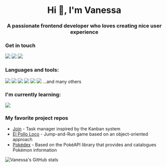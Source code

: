 <h1 align="center">Hi 👋, I'm Vanessa</h1>
<h3 align="center">A passionate frontend developer who loves creating nice user experience</h3>


### Get in touch
<a href="mailto:vanessa.wuerdinger@gmx.de"><img src="https://img.shields.io/badge/Mail-D14836?style=for-the-badge&logo=gmail&logoColor=white"></a> <a href="https://linkedin.com/in/www.linkedin.com/in/vanessa-wuerdinger"><img src="https://img.shields.io/badge/LinkedIn-0077B5?style=for-the-badge&logo=linkedin&logoColor=white"></a> <a href="https://vanessa-wuerdinger.de"><img src="https://img.shields.io/badge/portfolio-0A0A0A?style=for-the-badge&logo=dev.to&logoColor=white"></a> 

### Languages and tools:
<img src="https://img.shields.io/badge/JavaScript-F7DF1E?style=for-the-badge&logo=javascript&logoColor=black"> <img src="https://img.shields.io/badge/Angular-d2002f?style=for-the-badge&logo=angular&logoColor=ffffff"> <img src="https://img.shields.io/badge/HTML5-d84924?style=for-the-badge&logo=html5&logoColor=white"> <img src="https://img.shields.io/badge/CSS3-1572B6?style=for-the-badge&logo=css3&logoColor=white"> <img src="https://img.shields.io/badge/SQL-3190c9?style=for-the-badge&logo=microsoftsqlserver&logoColor=white"> <img src="https://img.shields.io/badge/Node.js-43853D?style=for-the-badge&logo=node.js&logoColor=white"> 
...and many others

### I'm currently learning:
<img src="https://img.shields.io/badge/React-61DAFB?style=for-the-badge&logo=react&logoColor=black"> 

### My favorite project repos
* <a href="https://github.com/va104/join">Join</a> - Task manager inspired by the Kanban system
* <a href="https://github.com/va104/el-pollo-loco">El Pollo Loco</a> - Jump-and-Run game based on an object-oriented approach
* <a href="https://github.com/va104/pokedex">Pokédex</a> - Based on the PokéAPI library that provides and catalogues Pokémon information

![Vanessa's GitHub stats](https://github-readme-stats.vercel.app/api?username=va104&show_icons=true&theme=dark)
